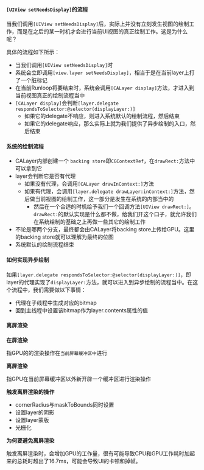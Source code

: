 #### `[UIView setNeedsDisplay]`的流程

当我们调用`[UIView setNeedsDisplay]`后，实际上并没有立刻发生视图的绘制工作，而是在之后的某一时机才会进行当前UI视图的真正绘制工作。这是为什么呢？

具体的流程如下所示：

- 当我们调用`[UIView setNeedsDisplay]`时
- 系统会立即调用`[view.layer setNeedsDisplay]`，相当于是在当前layer上打了一个脏标记
- 在当前Runloop将要结束时，系统会调用`[CALayer display]`方法，才进入到当前视图真正的绘制流程当中
- `[CALayer display]`会判断`[layer.delegate respondsToSelector:@selector(displayLayer:)]`
  - 如果它的delegate不响应，则进入系统默认的绘制流程，然后结束
  - 如果它的delegate响应，那么实际上就为我们提供了异步绘制的入口，然后结束

#### 系统的绘制流程

- CALayer内部创建一个 `backing store`即`CGContextRef`，在`drawRect:`方法中可以拿到它
- layer会判断它是否有代理
  - 如果没有代理，会调用`[CALayer drawInContext:]`方法
  - 如果有代理，会调用`[layer.delegate drawLayer:inContext:]`方法，然后做当前视图的绘制工作，这一部分是发生在系统的内部当中的
    - 然后在一个合适的时机给予我们一个回调方法`[UIView drawRect:]`。`drawRect:`的默认实现是什么都不做，给我们开这个口子，就允许我们在系统绘制的基础之上再做一些其它的绘制工作
- 不论是哪两个分支，最终都会由CALayer将backing store上传给GPU。这里的backing store就可以理解为最终的位图
- 系统默认的绘制流程结束

#### 如何实现异步绘制

如果`[layer.delegate respondsToSelector:@selector(displayLayer:)]`，即layer的代理实现了`displayLayer:`方法，就可以进入到异步绘制的流程当中。在这个流程中，我们需要做以下事情：

- 代理在子线程中生成对应的bitmap
- 回到主线程中设置该bitmap作为layer.contents属性的值

#### 离屏渲染

**在屏渲染**

指GPU的的渲染操作在`当前屏幕缓冲区中`进行

**离屏渲染**

指GPU在当前屏幕缓冲区以外新开辟一个缓冲区进行渲染操作

**触发离屏渲染的操作**

- cornerRadius与maskToBounds同时设置
- 设置layer的阴影
- 设置layer蒙版
- 光栅化

**为何要避免离屏渲染**

触发离屏渲染时，会增加GPU的工作量，很有可能导致CPU和GPU工作耗时加起来的总耗时超出了16.7ms，可能会导致UI的卡顿和掉帧。